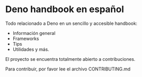 # Deno handbook en español

Todo relacionado a Deno en un sencillo y accesible handbook:

- Información general
- Frameworks
- Tips
- Utilidades y más.

El proyecto se encuentra totalmente abierto a contribuciones.

Para contribuir, por favor lee el archivo CONTRIBUTING.md
